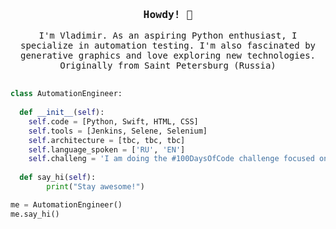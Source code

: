 ### <p align="center"><samp>Howdy! 👋</samp></p> 
<p align="center"><samp>I'm Vladimir. As an aspiring Python enthusiast, I specialize in automation testing. I'm also fascinated by generative graphics and love exploring new technologies. Originally from Saint Petersburg (Russia)<br><br>
  
```python
class AutomationEngineer:
  
  def __init__(self):
    self.code = [Python, Swift, HTML, CSS]
    self.tools = [Jenkins, Selene, Selenium]
    self.architecture = [tbc, tbc, tbc]
    self.language_spoken = ['RU', 'EN']
    self.challeng = 'I am doing the #100DaysOfCode challenge focused on python'
  
  def say_hi(self):
        print("Stay awesome!")

me = AutomationEngineer()
me.say_hi()
```
